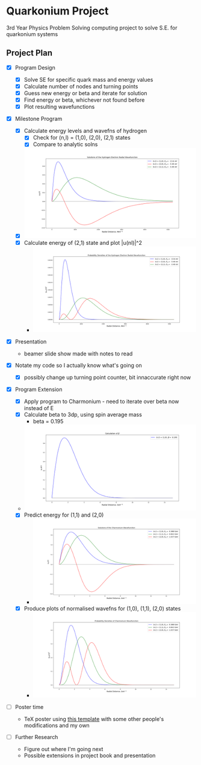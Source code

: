 # Quarkonium Project

3rd Year Physics Problem Solving computing project to solve S.E. for quarkonium systems

## Project Plan

- [x] Program Design
    - [x] Solve SE for specific quark mass and energy values
    - [x] Calculate number of nodes and turning points
    - [x] Guess new energy or beta and iterate for solution
    - [x] Find energy or beta, whichever not found before
    - [x] Plot resulting wavefunctions

- [x] Milestone Program
    - [x] Calculate energy levels and wavefns of hydrogen
        - [x] Check for (n,l) = (1,0), (2,0), (2,1) states
        - [x] Compare to analytic solns
    - [x] ![My solution](/images/Hydro.png "My solution")
    - [x] Calculate energy of (2,1) state and plot |u(nl)|^2
        - ![Plot](/images/probs.png "Energies on plot as well")

- [x] Presentation
    - beamer slide show made with notes to read

- [x] Notate my code so I actually know what's going on
    - [x] possibly change up turning point counter, bit innaccurate right now

- [x] Program Extension
    - [x] Apply program to Charmonium - need to iterate over beta now instead of E
    - [x] Calculate beta to 3dp, using spin average mass
        - beta = 0.195
    - ![Plot for beta](/images/beta.png)
    - [x] Predict energy for (1,1) and (2,0)
        - ![Plot](/images/Charmonium.png)
    - [x] Produce plots of normalised wavefns for (1,0), (1,1), (2,0) states
        - ![Plot](/images/charmpdf.png)

- [ ] Poster time
    - TeX poster using [this template](https://www.brian-amberg.de/uni/poster/) with some other people's modifications and my own

- [ ] Further Research
    - Figure out where I'm going next
    - Possible extensions in project book and presentation

